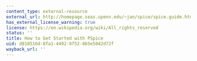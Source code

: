```yaml
---
content_type: external-resource
external_url: http://homepage.seas.upenn.edu/~jan/spice/spice.guide.html#PSPICE
has_external_license_warning: true
license: https://en.wikipedia.org/wiki/All_rights_reserved
status: ''
title: How to Get Started with PSpice
uid: d810516d-8fa1-4492-9f52-865e5042d72f
wayback_url: ''
---
```

